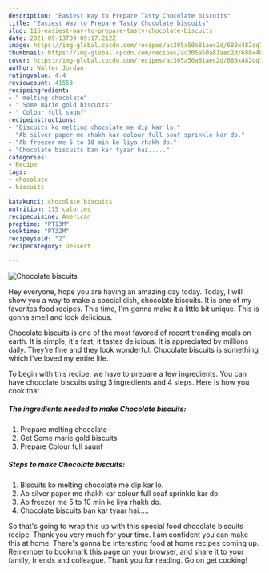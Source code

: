 ```yaml
---
description: "Easiest Way to Prepare Tasty Chocolate biscuits"
title: "Easiest Way to Prepare Tasty Chocolate biscuits"
slug: 116-easiest-way-to-prepare-tasty-chocolate-biscuits
date: 2021-09-13T09:09:17.212Z
image: https://img-global.cpcdn.com/recipes/ac305a50a81aec2d/680x482cq70/chocolate-biscuits-recipe-main-photo.jpg
thumbnail: https://img-global.cpcdn.com/recipes/ac305a50a81aec2d/680x482cq70/chocolate-biscuits-recipe-main-photo.jpg
cover: https://img-global.cpcdn.com/recipes/ac305a50a81aec2d/680x482cq70/chocolate-biscuits-recipe-main-photo.jpg
author: Walter Jordan
ratingvalue: 4.4
reviewcount: 41553
recipeingredient:
- " melting chocolate"
- " Some marie gold biscuits"
- " Colour full saunf"
recipeinstructions:
- "Biscuits ko melting chocolate me dip kar lo."
- "Ab silver paper me rhakh kar colour full soaf sprinkle kar do."
- "Ab freezer me 5 to 10 min ke liya rhakh do."
- "Chocolate biscuits ban kar tyaar hai....."
categories:
- Recipe
tags:
- chocolate
- biscuits

katakunci: chocolate biscuits 
nutrition: 115 calories
recipecuisine: American
preptime: "PT13M"
cooktime: "PT32M"
recipeyield: "2"
recipecategory: Dessert

---
```



![Chocolate biscuits](https://img-global.cpcdn.com/recipes/ac305a50a81aec2d/680x482cq70/chocolate-biscuits-recipe-main-photo.jpg)

Hey everyone, hope you are having an amazing day today. Today, I will show you a way to make a special dish, chocolate biscuits. It is one of my favorites food recipes. This time, I'm gonna make it a little bit unique. This is gonna smell and look delicious.



Chocolate biscuits is one of the most favored of recent trending meals on earth. It is simple, it's fast, it tastes delicious. It is appreciated by millions daily. They're fine and they look wonderful. Chocolate biscuits is something which I've loved my entire life.


To begin with this recipe, we have to prepare a few ingredients. You can have chocolate biscuits using 3 ingredients and 4 steps. Here is how you cook that.

<!--inarticleads1-->

##### The ingredients needed to make Chocolate biscuits:

1. Prepare  melting chocolate
1. Get  Some marie gold biscuits
1. Prepare  Colour full saunf




<!--inarticleads2-->

##### Steps to make Chocolate biscuits:

1. Biscuits ko melting chocolate me dip kar lo.
1. Ab silver paper me rhakh kar colour full soaf sprinkle kar do.
1. Ab freezer me 5 to 10 min ke liya rhakh do.
1. Chocolate biscuits ban kar tyaar hai.....




So that's going to wrap this up with this special food chocolate biscuits recipe. Thank you very much for your time. I am confident you can make this at home. There's gonna be interesting food at home recipes coming up. Remember to bookmark this page on your browser, and share it to your family, friends and colleague. Thank you for reading. Go on get cooking!
